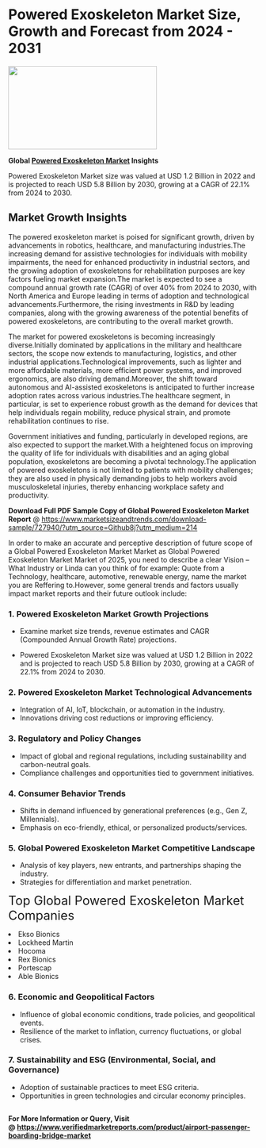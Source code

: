 <H1>Powered Exoskeleton Market Size, Growth and Forecast from 2024 - 2031</H1><img class="aligncenter size-medium wp-image-584254" src="https://thirdeyenews.in/wp-content/uploads/2024/09/Global-Market-Research-300x168.jpeg" alt="" width="300" height="168" /><p><strong>Global&nbsp;<a href="https://www.marketsizeandtrends.com/download-sample/727940/?utm_source=Github8j?utm_medium=214">Powered Exoskeleton Market</a> Insights</strong></p><p>Powered Exoskeleton Market size was valued at USD 1.2 Billion in 2022 and is projected to reach USD 5.8 Billion by 2030, growing at a CAGR of 22.1% from 2024 to 2030.</p><p><h2>Market Growth Insights</h2> <p>The powered exoskeleton market is poised for significant growth, driven by advancements in robotics, healthcare, and manufacturing industries.The increasing demand for assistive technologies for individuals with mobility impairments, the need for enhanced productivity in industrial sectors, and the growing adoption of exoskeletons for rehabilitation purposes are key factors fueling market expansion.The market is expected to see a compound annual growth rate (CAGR) of over 40% from 2024 to 2030, with North America and Europe leading in terms of adoption and technological advancements.Furthermore, the rising investments in R&D by leading companies, along with the growing awareness of the potential benefits of powered exoskeletons, are contributing to the overall market growth.</p> <p>The market for powered exoskeletons is becoming increasingly diverse.Initially dominated by applications in the military and healthcare sectors, the scope now extends to manufacturing, logistics, and other industrial applications.Technological improvements, such as lighter and more affordable materials, more efficient power systems, and improved ergonomics, are also driving demand.Moreover, the shift toward autonomous and AI-assisted exoskeletons is anticipated to further increase adoption rates across various industries.The healthcare segment, in particular, is set to experience robust growth as the demand for devices that help individuals regain mobility, reduce physical strain, and promote rehabilitation continues to rise.</p> <p>Government initiatives and funding, particularly in developed regions, are also expected to support the market.With a heightened focus on improving the quality of life for individuals with disabilities and an aging global population, exoskeletons are becoming a pivotal technology.The application of powered exoskeletons is not limited to patients with mobility challenges; they are also used in physically demanding jobs to help workers avoid musculoskeletal injuries, thereby enhancing workplace safety and productivity.</p> <p><span class=""><strong>Download Full PDF Sample Copy of Global Powered Exoskeleton Market Report</strong> @ <a href="https://www.marketsizeandtrends.com/download-sample/727940/?utm_source=Github8j?utm_medium=214" target="_blank">https://www.marketsizeandtrends.com/download-sample/727940/?utm_source=Github8j?utm_medium=214</a></span></p><p>In order to make an accurate and perceptive description of future scope of a Global&nbsp;Powered Exoskeleton Market Market as Global&nbsp;Powered Exoskeleton Market Market of 2025, you need to describe a clear Vision &ndash; What Industry or Linda can you think of for example: Quote from a Technology, healthcare, automotive, renewable energy, name the market you are Reffering to.However, some general trends and factors usually impact market reports and their future outlook include:</p><h3>1.&nbsp;<strong>Powered Exoskeleton Market Growth Projections</strong></h3><ul><li>Examine market size trends, revenue estimates and CAGR (Compounded Annual Growth Rate) projections.</li><li><p>Powered Exoskeleton Market size was valued at USD 1.2 Billion in 2022 and is projected to reach USD 5.8 Billion by 2030, growing at a CAGR of 22.1% from 2024 to 2030.</p></li></ul><h3>2.&nbsp;<strong>Powered Exoskeleton Market Technological Advancements</strong></h3><ul><li>Integration of AI, IoT, blockchain, or automation in the industry.</li><li>Innovations driving cost reductions or improving efficiency.</li></ul><h3>3.&nbsp;<strong>Regulatory and Policy Changes</strong></h3><ul><li>Impact of global and regional regulations, including sustainability and carbon-neutral goals.</li><li>Compliance challenges and opportunities tied to government initiatives.</li></ul><h3>4.&nbsp;<strong>Consumer Behavior Trends</strong></h3><ul><li>Shifts in demand influenced by generational preferences (e.g., Gen Z, Millennials).</li><li>Emphasis on eco-friendly, ethical, or personalized products/services.</li></ul><h3>5.&nbsp;<strong>Global Powered Exoskeleton Market Competitive Landscape</strong></h3><ul><li>Analysis of key players, new entrants, and partnerships shaping the industry.</li><li>Strategies for differentiation and market penetration.</li></ul><p data-pm-slice="1 1 []"><span style="color: inherit; font-family: inherit; font-size: 25px;">Top Global Powered Exoskeleton Market Companies</span></p><div class="" data-test-id=""><p><li>Ekso Bionics</li><li> Lockheed Martin</li><li> Hocoma</li><li> Rex Bionics</li><li> Portescap</li><li> Able Bionics</li></p></div><h3>6.&nbsp;<strong>Economic and Geopolitical Factors</strong></h3><ul><li>Influence of global economic conditions, trade policies, and geopolitical events.</li><li>Resilience of the market to inflation, currency fluctuations, or global crises.</li></ul><h3>7.&nbsp;<strong>Sustainability and ESG (Environmental, Social, and Governance)</strong></h3><ul><li>Adoption of sustainable practices to meet ESG criteria.</li><li>Opportunities in green technologies and circular economy principles.</li></ul><h2><strong style="font-size: 14px;">For More Information or Query, Visit @&nbsp;</strong><a style="background-color: #ffffff; font-size: 14px;" href="https://www.marketsizeandtrends.com/report/powered-exoskeleton-market/" target="_blank">https://www.verifiedmarketreports.com/product/airport-passenger-boarding-bridge-market</a></h2>